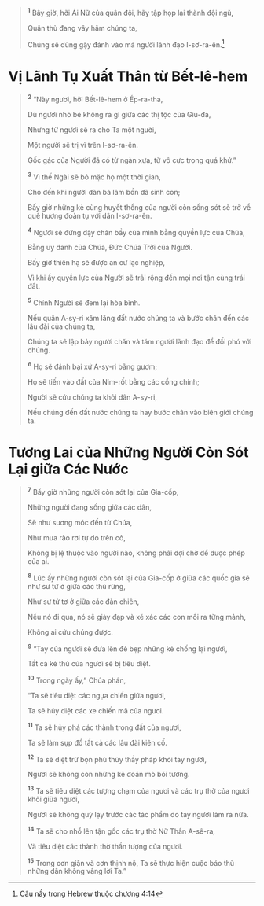 > <sup><b>1</b></sup> Bây giờ, hỡi Ái Nữ của quân đội, hãy tập họp lại thành đội ngũ,
>
> Quân thù đang vây hãm chúng ta,
>
> Chúng sẽ dùng gậy đánh vào má người lãnh đạo I-sơ-ra-ên.[^1-92d6e4e4-86d5-4243-b4d6-4cd0656b6082]

# Vị Lãnh Tụ Xuất Thân từ Bết-lê-hem

> <sup><b>2</b></sup> “Này ngươi, hỡi Bết-lê-hem ở Ép-ra-tha,
>
> Dù ngươi nhỏ bé không ra gì giữa các thị tộc của Giu-đa,
>
> Nhưng từ ngươi sẽ ra cho Ta một người,
>
> Một người sẽ trị vì trên I-sơ-ra-ên.
>
> Gốc gác của Người đã có từ ngàn xưa, từ vô cực trong quá khứ.”
>
> <sup><b>3</b></sup> Vì thế Ngài sẽ bỏ mặc họ một thời gian,
>
> Cho đến khi người đàn bà lâm bồn đã sinh con;
>
> Bấy giờ những kẻ cùng huyết thống của người còn sống sót sẽ trở về quê hương đoàn tụ với dân I-sơ-ra-ên.
>
> <sup><b>4</b></sup> Người sẽ đứng dậy chăn bầy của mình bằng quyền lực của Chúa,
>
> Bằng uy danh của Chúa, Ðức Chúa Trời của Người.
>
> Bấy giờ thiên hạ sẽ được an cư lạc nghiệp,
>
> Vì khi ấy quyền lực của Người sẽ trải rộng đến mọi nơi tận cùng trái đất.
>
> <sup><b>5</b></sup> Chính Người sẽ đem lại hòa bình.
>
> Nếu quân A-sy-ri xâm lăng đất nước chúng ta và bước chân đến các lâu đài của chúng ta,
>
> Chúng ta sẽ lập bảy người chăn và tám người lãnh đạo để đối phó với chúng.
>
> <sup><b>6</b></sup> Họ sẽ đánh bại xứ A-sy-ri bằng gươm;
>
> Họ sẽ tiến vào đất của Nim-rốt bằng các cổng chính;
>
> Người sẽ cứu chúng ta khỏi dân A-sy-ri,
>
> Nếu chúng đến đất nước chúng ta hay bước chân vào biên giới chúng ta.

# Tương Lai của Những Người Còn Sót Lại giữa Các Nước

> <sup><b>7</b></sup> Bấy giờ những người còn sót lại của Gia-cốp,
>
> Những người đang sống giữa các dân,
>
> Sẽ như sương móc đến từ Chúa,
>
> Như mưa rào rơi tự do trên cỏ,
>
> Không bị lệ thuộc vào người nào, không phải đợi chờ để được phép của ai.
>
> <sup><b>8</b></sup> Lúc ấy những người còn sót lại của Gia-cốp ở giữa các quốc gia sẽ như sư tử ở giữa các thú rừng,
>
> Như sư tử tơ ở giữa các đàn chiên,
>
> Nếu nó đi qua, nó sẽ giày đạp và xé xác các con mồi ra từng mảnh,
>
> Không ai cứu chúng được.
>
> <sup><b>9</b></sup> “Tay của ngươi sẽ đưa lên đè bẹp những kẻ chống lại ngươi,
>
> Tất cả kẻ thù của ngươi sẽ bị tiêu diệt.
>
> <sup><b>10</b></sup> Trong ngày ấy,” Chúa phán,
>
> “Ta sẽ tiêu diệt các ngựa chiến giữa ngươi,
>
> Ta sẽ hủy diệt các xe chiến mã của ngươi.
>
> <sup><b>11</b></sup> Ta sẽ hủy phá các thành trong đất của ngươi,
>
> Ta sẽ làm sụp đổ tất cả các lâu đài kiên cố.
>
> <sup><b>12</b></sup> Ta sẽ diệt trừ bọn phù thủy thầy pháp khỏi tay ngươi,
>
> Ngươi sẽ không còn những kẻ đoán mò bói tướng.
>
> <sup><b>13</b></sup> Ta sẽ tiêu diệt các tượng chạm của ngươi và các trụ thờ của ngươi khỏi giữa ngươi,
>
> Ngươi sẽ không quỳ lạy trước các tác phẩm do tay ngươi làm ra nữa.
>
> <sup><b>14</b></sup> Ta sẽ cho nhổ lên tận gốc các trụ thờ Nữ Thần A-sê-ra,
>
> Và tiêu diệt các thành thờ thần tượng của ngươi.
>
> <sup><b>15</b></sup> Trong cơn giận và cơn thịnh nộ, Ta sẽ thực hiện cuộc báo thù những dân không vâng lời Ta.”

[^1-92d6e4e4-86d5-4243-b4d6-4cd0656b6082]: Câu nầy trong Hebrew thuộc chương 4:14
